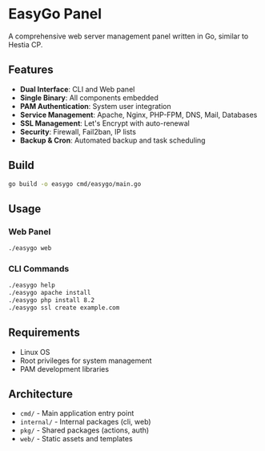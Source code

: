 # EasyGo Panel

A comprehensive web server management panel written in Go, similar to Hestia CP.

## Features

- **Dual Interface**: CLI and Web panel
- **Single Binary**: All components embedded
- **PAM Authentication**: System user integration
- **Service Management**: Apache, Nginx, PHP-FPM, DNS, Mail, Databases
- **SSL Management**: Let's Encrypt with auto-renewal
- **Security**: Firewall, Fail2ban, IP lists
- **Backup & Cron**: Automated backup and task scheduling

## Build

```bash
go build -o easygo cmd/easygo/main.go
```

## Usage

### Web Panel
```bash
./easygo web
```

### CLI Commands
```bash
./easygo help
./easygo apache install
./easygo php install 8.2
./easygo ssl create example.com
```

## Requirements

- Linux OS
- Root privileges for system management
- PAM development libraries

## Architecture

- `cmd/` - Main application entry point
- `internal/` - Internal packages (cli, web)
- `pkg/` - Shared packages (actions, auth)
- `web/` - Static assets and templates